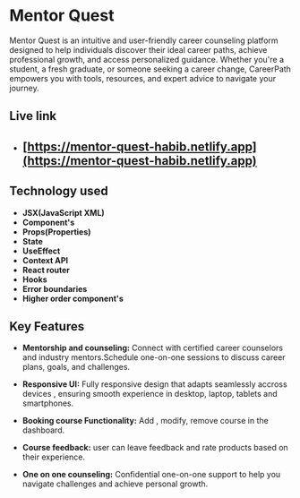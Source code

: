 
# Mentor Quest

Mentor Quest is an intuitive and user-friendly career counseling platform designed to help individuals discover their ideal career paths, achieve professional growth, and access personalized guidance. Whether you're a student, a fresh graduate, or someone seeking a career change, CareerPath empowers you with tools, resources, and expert advice to navigate your journey.


## Live link

- ## [https://mentor-quest-habib.netlify.app](https://mentor-quest-habib.netlify.app)


## Technology used

- **JSX(JavaScript XML)** 
- **Component's**
- **Props(Properties)**
- **State**
- **UseEffect** 
- **Context API** 
- **React router** 
- **Hooks** 
- **Error boundaries** 
- **Higher order component's** 




## Key Features

- **Mentorship and counseling:** Connect with certified career counselors and industry mentors.Schedule one-on-one sessions to discuss career plans, goals, and challenges.

- **Responsive UI:** Fully responsive design that adapts seamlessly accross devices , ensuring smooth experience in desktop, laptop, tablets and smartphones.

- **Booking course Functionality:** Add , modify, remove course  in the dashboard.
- **Course feedback:** user can leave feedback and rate products based on their experience.
- **One on one counseling:** Confidential one-on-one support to help you navigate challenges and achieve personal growth.





    